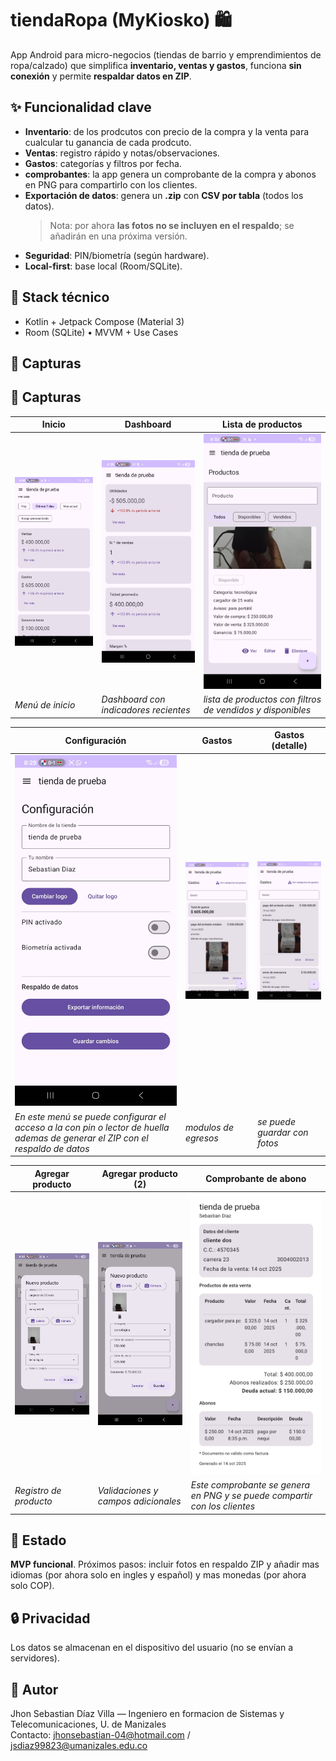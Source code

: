 # tiendaRopa (MyKiosko) 🛍️
App Android para micro-negocios (tiendas de barrio y emprendimientos de ropa/calzado) que simplifica **inventario, ventas y gastos**, funciona **sin conexión** y permite **respaldar datos en ZIP**.

## ✨ Funcionalidad clave
- **Inventario**: de los prodcutos con precio de la compra y la venta para cualcular tu ganancia de cada prodcuto.
- **Ventas**: registro rápido y notas/observaciones.
- **Gastos**: categorías y filtros por fecha.
- **comprobantes**: la app genera un comprobante de la compra y abonos en PNG para compartirlo con los clientes.
- **Exportación de datos**: genera un **.zip** con **CSV por tabla** (todos los datos).
  > Nota: por ahora **las fotos no se incluyen en el respaldo**; se añadirán en una próxima versión.
- **Seguridad**: PIN/biometría (según hardware).
- **Local-first**: base local (Room/SQLite).

## 🧩 Stack técnico
- Kotlin + Jetpack Compose (Material 3)
- Room (SQLite) • MVVM + Use Cases

## 📸 Capturas

## 📸 Capturas

| Inicio | Dashboard | Lista de productos |
|---|---|---|
| <img src="./docs/inicio.jpg" width="260" alt="Menú de inicio"> | <img src="./docs/inicio_dashboard.jpg" width="260" alt="Dashboard"> | <img src="./docs/listaProductos.jpg" width="260" alt="Lista de productos"> |
| *Menú de inicio* | *Dashboard con indicadores recientes* | *lista de productos con filtros de vendidos y disponibles* |

| Configuración | Gastos | Gastos (detalle) |
|---|---|---|
| <img src="./docs/menuConfiguracion.jpg" width="260" alt="Menú configuración"> | <img src="./docs/menuGastos.jpg" width="260" alt="Menú gastos"> | <img src="./docs/menuGastos2.jpg" width="260" alt="Gastos detalle"> |
| *En este menú se puede configurar el acceso a la con pin o lector de huella ademas de generar el ZIP con el respaldo de datos* | *modulos de egresos* | *se puede guardar con fotos* |

| Agregar producto | Agregar producto (2) | Comprobante de abono |
|---|---|---|
| <img src="./docs/adiccionarProducto.jpg" width="260" alt="Agregar producto"> | <img src="./docs/adiccionarProducto2.jpg" width="260" alt="Agregar producto 2"> | <img src="./docs/historialAbonosParaCompartir.jpg" width="260" alt="Comprobante de abono para compartir"> |
| *Registro de producto* | *Validaciones y campos adicionales* | *Este comprobante se genera en PNG y se puede compartir con los clientes* |


## 🚀 Estado
**MVP funcional**. Próximos pasos: incluir fotos en respaldo ZIP y añadir mas idiomas (por ahora solo en ingles y español) y mas monedas (por ahora solo COP).
## 🔒 Privacidad
Los datos se almacenan en el dispositivo del usuario (no se envían a servidores).

## 👤 Autor
Jhon Sebastian Díaz Villa — Ingeniero en formacion de Sistemas y Telecomunicaciones, U. de Manizales  
Contacto: jhonsebastian-04@hotmail.com / jsdiaz99823@umanizales.edu.co




